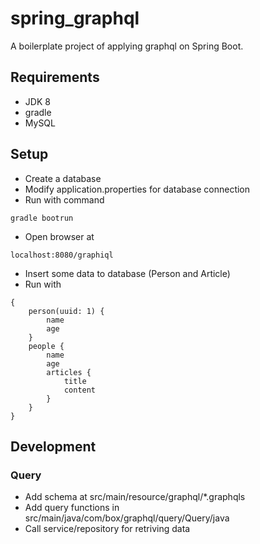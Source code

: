 # spring_graphql

A boilerplate project of applying graphql on Spring Boot.

## Requirements

- JDK 8
- gradle
- MySQL

## Setup

- Create a database
- Modify application.properties for database connection
- Run with command

```
gradle bootrun
```

- Open browser at

```
localhost:8080/graphiql
```

- Insert some data to database (Person and Article)
- Run with

```
{
    person(uuid: 1) {
        name
        age
    }
    people {
        name
        age
        articles {
            title
            content
        }
    }
}
```

## Development

### Query
- Add schema at src/main/resource/graphql/*.graphqls
- Add query functions in src/main/java/com/box/graphql/query/Query/java
- Call service/repository for retriving data
